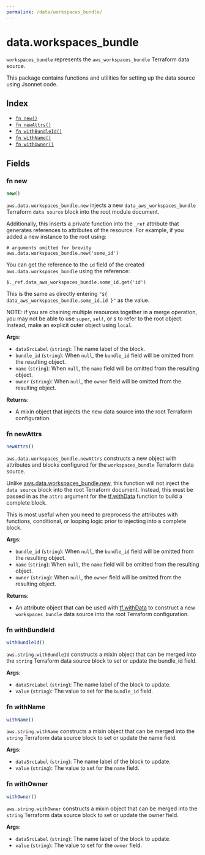 ```yaml
---
permalink: /data/workspaces_bundle/
---
```


# data.workspaces_bundle

`workspaces_bundle` represents the `aws_workspaces_bundle` Terraform data source.



This package contains functions and utilities for setting up the data source using Jsonnet code.


## Index

* [`fn new()`](#fn-new)
* [`fn newAttrs()`](#fn-newattrs)
* [`fn withBundleId()`](#fn-withbundleid)
* [`fn withName()`](#fn-withname)
* [`fn withOwner()`](#fn-withowner)

## Fields

### fn new

```ts
new()
```


`aws.data.workspaces_bundle.new` injects a new `data_aws_workspaces_bundle` Terraform `data source`
block into the root module document.

Additionally, this inserts a private function into the `_ref` attribute that generates references to attributes of the
resource. For example, if you added a new instance to the root using:

    # arguments omitted for brevity
    aws.data.workspaces_bundle.new('some_id')

You can get the reference to the `id` field of the created `aws.data.workspaces_bundle` using the reference:

    $._ref.data_aws_workspaces_bundle.some_id.get('id')

This is the same as directly entering `"${ data_aws_workspaces_bundle.some_id.id }"` as the value.

NOTE: if you are chaining multiple resources together in a merge operation, you may not be able to use `super`, `self`,
or `$` to refer to the root object. Instead, make an explicit outer object using `local`.

**Args**:
  - `dataSrcLabel` (`string`): The name label of the block.
  - `bundle_id` (`string`):  When `null`, the `bundle_id` field will be omitted from the resulting object.
  - `name` (`string`):  When `null`, the `name` field will be omitted from the resulting object.
  - `owner` (`string`):  When `null`, the `owner` field will be omitted from the resulting object.

**Returns**:
- A mixin object that injects the new data source into the root Terraform configuration.


### fn newAttrs

```ts
newAttrs()
```


`aws.data.workspaces_bundle.newAttrs` constructs a new object with attributes and blocks configured for the `workspaces_bundle`
Terraform data source.

Unlike [aws.data.workspaces_bundle.new](#fn-workspaces_bundlenew), this function will not inject the `data source`
block into the root Terraform document. Instead, this must be passed in as the `attrs` argument for the
[tf.withData](https://github.com/tf-libsonnet/core/tree/main/docs#fn-withdata) function to build a complete block.

This is most useful when you need to preprocess the attributes with functions, conditional, or looping logic prior to
injecting into a complete block.

**Args**:
  - `bundle_id` (`string`):  When `null`, the `bundle_id` field will be omitted from the resulting object.
  - `name` (`string`):  When `null`, the `name` field will be omitted from the resulting object.
  - `owner` (`string`):  When `null`, the `owner` field will be omitted from the resulting object.

**Returns**:
  - An attribute object that can be used with [tf.withData](https://github.com/tf-libsonnet/core/tree/main/docs#fn-withdata) to construct a new `workspaces_bundle` data source into the root Terraform configuration.


### fn withBundleId

```ts
withBundleId()
```

`aws.string.withBundleId` constructs a mixin object that can be merged into the `string`
Terraform data source block to set or update the bundle_id field.



**Args**:
  - `dataSrcLabel` (`string`): The name label of the block to update.
  - `value` (`string`): The value to set for the `bundle_id` field.


### fn withName

```ts
withName()
```

`aws.string.withName` constructs a mixin object that can be merged into the `string`
Terraform data source block to set or update the name field.



**Args**:
  - `dataSrcLabel` (`string`): The name label of the block to update.
  - `value` (`string`): The value to set for the `name` field.


### fn withOwner

```ts
withOwner()
```

`aws.string.withOwner` constructs a mixin object that can be merged into the `string`
Terraform data source block to set or update the owner field.



**Args**:
  - `dataSrcLabel` (`string`): The name label of the block to update.
  - `value` (`string`): The value to set for the `owner` field.
